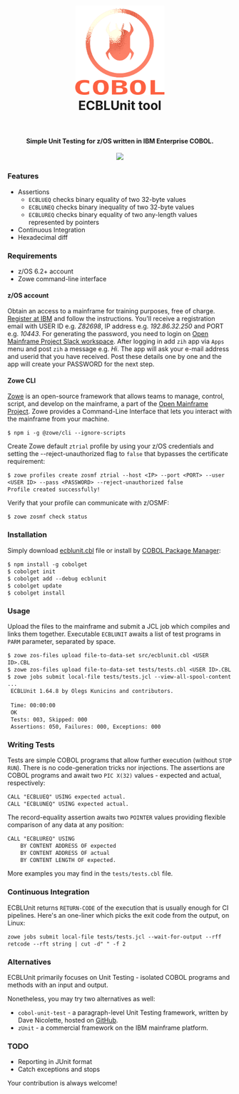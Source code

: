 <h1 align="center">
  <br>
    <img src="https://github.com/OlegKunitsyn/ecblunit/blob/main/icon.png?raw=true" alt="logo" width="200">
  <br>
  ECBLUnit tool
  <br>
  <br>
</h1>

<h4 align="center">Simple Unit Testing for z/OS written in IBM Enterprise COBOL.</h4>

<p align="center">
  <img src="https://github.com/OlegKunitsyn/ecblunit/workflows/ci/badge.svg?branch=main" />
</p>

### Features
* Assertions
  * `ECBLUEQ` checks binary equality of two 32-byte values
  * `ECBLUNEQ` checks binary inequality of two 32-byte values
  * `ECBLUREQ` checks binary equality of two any-length values represented by pointers
* Continuous Integration
* Hexadecimal diff

### Requirements
* z/OS 6.2+ account
* Zowe command-line interface

#### z/OS account
Obtain an access to a mainframe for training purposes, free of charge. [Register at IBM](https://www.ibm.com/events/wwe/ast/mtm/cobolvscode.nsf/enrollall) and follow the instructions. You'll receive a registration email with USER ID e.g. *Z82698*, IP address e.g. *192.86.32.250* and PORT e.g. *10443*. For generating the password, you need to login on [Open Mainframe Project Slack workspace](https://openmainframeproject.slack.com). After logging in add `zih` app via `Apps` menu and post `zih` a message e.g. *Hi*. The app will ask your e-mail address and userid that you have received. Post these details one by one and the app will create your PASSWORD for the next step.

#### Zowe CLI
[Zowe](https://www.zowe.org) is an open-source framework that allows teams to manage, control, script, and develop on the mainframe, a part of the [Open Mainframe Project](https://www.openmainframeproject.org). Zowe provides a Command-Line Interface that lets you interact with the mainframe from your machine.
```
$ npm i -g @zowe/cli --ignore-scripts
```

Create Zowe default `ztrial` profile by using your z/OS credentials and setting the --reject-unauthorized flag to `false` that bypasses the certificate requirement:
```
$ zowe profiles create zosmf ztrial --host <IP> --port <PORT> --user <USER ID> --pass <PASSWORD> --reject-unauthorized false
Profile created successfully!
```

Verify that your profile can communicate with z/OSMF:
```
$ zowe zosmf check status
```

### Installation
Simply download [ecblunit.cbl](https://raw.githubusercontent.com/OlegKunitsyn/ecblunit/main/src/ecblunit.cbl) file or install by 
[COBOL Package Manager](https://cobolget.com):
```
$ npm install -g cobolget
$ cobolget init
$ cobolget add --debug ecblunit
$ cobolget update
$ cobolget install
```

### Usage
Upload the files to the mainframe and submit a JCL job which compiles and links them together. Executable `ECBLUNIT` awaits a list of test programs in `PARM` parameter, separated by space.
```
$ zowe zos-files upload file-to-data-set src/ecblunit.cbl <USER ID>.CBL
$ zowe zos-files upload file-to-data-set tests/tests.cbl <USER ID>.CBL
$ zowe jobs submit local-file tests/tests.jcl --view-all-spool-content
...
 ECBLUnit 1.64.8 by Olegs Kunicins and contributors.

 Time: 00:00:00
 OK
 Tests: 003, Skipped: 000
 Assertions: 050, Failures: 000, Exceptions: 000
```

### Writing Tests
Tests are simple COBOL programs that allow further execution (without `STOP RUN`). There is no code-generation tricks nor injections.
The assertions are COBOL programs and await two `PIC X(32)` values - expected and actual, respectively:
```
CALL "ECBLUEQ" USING expected actual.
CALL "ECBLUNEQ" USING expected actual.
```

The record-equality assertion awaits two `POINTER` values providing flexible comparison of any data at any position:
```
CALL "ECBLUREQ" USING
    BY CONTENT ADDRESS OF expected
    BY CONTENT ADDRESS OF actual
    BY CONTENT LENGTH OF expected.
```

More examples you may find in the `tests/tests.cbl` file.

### Continuous Integration
ECBLUnit returns `RETURN-CODE` of the execution that is usually enough for CI pipelines. Here's an one-liner which picks the exit code from the output, on Linux:
```
zowe jobs submit local-file tests/tests.jcl --wait-for-output --rff retcode --rft string | cut -d" " -f 2
```

### Alternatives
ECBLUnit primarily focuses on Unit Testing - isolated COBOL programs and methods with an input and output.

Nonetheless, you may try two alternatives as well:
* `cobol-unit-test` - a paragraph-level Unit Testing framework, written by Dave Nicolette, hosted on [GitHub](https://github.com/neopragma/cobol-unit-test/wiki).
* `zUnit` - a commercial framework on the IBM mainframe platform.

### TODO
* Reporting in JUnit format
* Catch exceptions and stops

Your contribution is always welcome!
